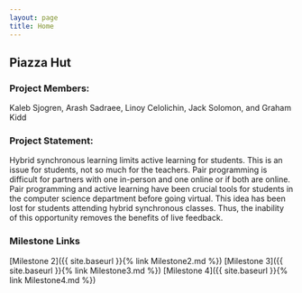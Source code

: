```yaml
---
layout: page
title: Home
---
```


## Piazza Hut

### Project Members: 
Kaleb Sjogren, Arash Sadraee, Linoy Celolichin, Jack Solomon, and Graham Kidd

### Project Statement: 
Hybrid synchronous learning limits active learning for students. This is an issue for students, not so much for the teachers. Pair programming is difficult for partners with one in-person and one online or if both are online. Pair programming and active learning have been crucial tools for students in the computer science department before going virtual. This idea has been lost for students attending hybrid synchronous classes. Thus, the inability of this opportunity removes the benefits of live feedback. 

### Milestone Links

[Milestone 2]({{ site.baseurl }}{% link Milestone2.md %})
[Milestone 3]({{ site.baseurl }}{% link Milestone3.md %})
[Milestone 4]({{ site.baseurl }}{% link Milestone4.md %})
